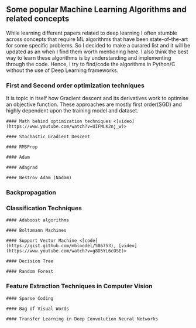## Some popular Machine Learning Algorithms and related concepts

While learning different papers related to deep learning I often stumble across concepts that require ML algorithms that have been state-of-the-art for some specific problems. So I decided to make a curared list and it will be updated as an when I find them worth mentioning here. I also think the best way to learn these algorithms is by understanding and implementing through the code. Hence, I try to find/code the algorithms in Python/C without the use of Deep Learning frameworks.

### First and Second order optimization techniques

It is topic in itself how Gradient descent and its derivatives work to optimise an objective function. These approaches are mostly first order(SGD) and highly dependent upon the training model and dataset.

	#### Math behind optimization techniques <[video](https://www.youtube.com/watch?v=UIFMLK2nj_w)>

	#### Stochastic Gradient Descent

	#### RMSProp

	#### Adam

	#### Adagrad

	#### Nestrov Adam (Nadam)

### Backpropagation

### Classification Techniques

	#### Adaboost algorithms

	#### Boltzmann Machines

	#### Support Vector Machine <[code](https://gist.github.com/mblondel/586753), [video](https://www.youtube.com/watch?v=g8D5YL6cOSE)>

	#### Decision Tree

	#### Random Forest

### Feature Extraction Techniques in Computer Vision

	#### Sparse Coding

	#### Bag of Visual Words

	#### Transfer Learning in Deep Convolution Neural Networks

